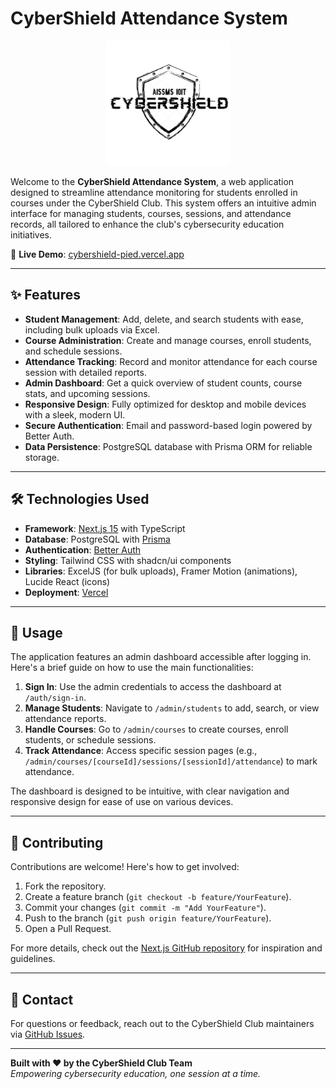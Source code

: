 # CyberShield Attendance System

<div align="center">
    <img src="./public/logo.png" alt="CyberShield Logo" width=200 />
</div>

Welcome to the **CyberShield Attendance System**, a web application designed to streamline attendance monitoring for students enrolled in courses under the CyberShield Club. This system offers an intuitive admin interface for managing students, courses, sessions, and attendance records, all tailored to enhance the club's cybersecurity education initiatives.

🔗 **Live Demo**: [cybershield-pied.vercel.app](https://cybershield-pied.vercel.app)

---

## ✨ Features

- **Student Management**: Add, delete, and search students with ease, including bulk uploads via Excel.
- **Course Administration**: Create and manage courses, enroll students, and schedule sessions.
- **Attendance Tracking**: Record and monitor attendance for each course session with detailed reports.
- **Admin Dashboard**: Get a quick overview of student counts, course stats, and upcoming sessions.
- **Responsive Design**: Fully optimized for desktop and mobile devices with a sleek, modern UI.
- **Secure Authentication**: Email and password-based login powered by Better Auth.
- **Data Persistence**: PostgreSQL database with Prisma ORM for reliable storage.

---

## 🛠️ Technologies Used

- **Framework**: [Next.js 15](https://nextjs.org/) with TypeScript
- **Database**: PostgreSQL with [Prisma](https://www.prisma.io/)
- **Authentication**: [Better Auth](https://better-auth.com/)
- **Styling**: Tailwind CSS with shadcn/ui components
- **Libraries**: ExcelJS (for bulk uploads), Framer Motion (animations), Lucide React (icons)
- **Deployment**: [Vercel](https://vercel.com/)

---

## 🚀 Usage

The application features an admin dashboard accessible after logging in. Here's a brief guide on how to use the main functionalities:

1. **Sign In**: Use the admin credentials to access the dashboard at `/auth/sign-in`.
2. **Manage Students**: Navigate to `/admin/students` to add, search, or view attendance reports.
3. **Handle Courses**: Go to `/admin/courses` to create courses, enroll students, or schedule sessions.
4. **Track Attendance**: Access specific session pages (e.g., `/admin/courses/[courseId]/sessions/[sessionId]/attendance`) to mark attendance.

The dashboard is designed to be intuitive, with clear navigation and responsive design for ease of use on various devices.

---

## 🤝 Contributing

Contributions are welcome! Here's how to get involved:

1. Fork the repository.
2. Create a feature branch (`git checkout -b feature/YourFeature`).
3. Commit your changes (`git commit -m "Add YourFeature"`).
4. Push to the branch (`git push origin feature/YourFeature`).
5. Open a Pull Request.

For more details, check out the [Next.js GitHub repository](https://github.com/vercel/next.js) for inspiration and guidelines.

---

## 📧 Contact

For questions or feedback, reach out to the CyberShield Club maintainers via [GitHub Issues](https://github.com/meghrajjare5273/meghrajjare5273-ioitcybershield/issues).

---

**Built with ❤️ by the CyberShield Club Team**  
_Empowering cybersecurity education, one session at a time._
